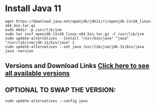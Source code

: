 # Install Java 11
```
wget https://download.java.net/openjdk/jdk11/ri/openjdk-11+28_linux-x64_bin.tar.gz
sudo mkdir -p /usr/lib/jvm
sudo tar zxvf openjdk-11+28_linux-x64_bin.tar.gz -C /usr/lib/jvm
sudo update-alternatives --install "/usr/bin/java" "java" "/usr/lib/jvm/jdk-11/bin/java" 1
sudo update-alternatives --set java /usr/lib/jvm/jdk-11/bin/java
java -version
```

## Versions and Download Links [Click here to see all available versions](https://jdk.java.net)

## OPTIONAL TO SWAP THE VERSION:
```
sudo update-alternatives --config java
```